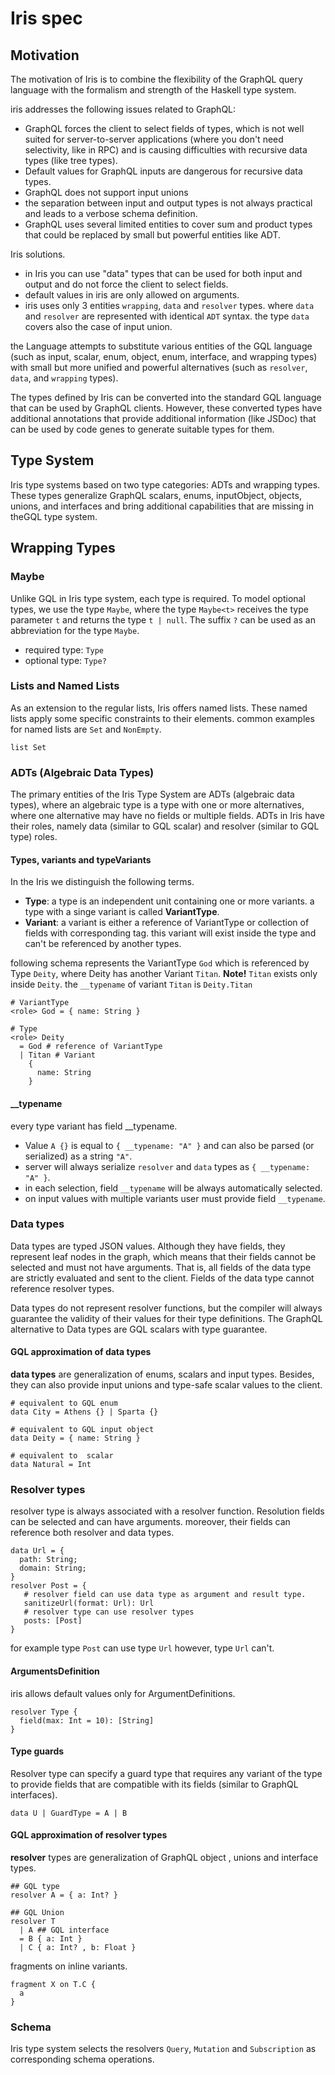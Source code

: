# Iris spec

## Motivation

The motivation of Iris is to combine the flexibility of the GraphQL query language with the formalism and strength of the Haskell type system.

iris addresses the following issues related to GraphQL:

- GraphQL forces the client to select fields of types, which is not well suited for server-to-server applications (where you don't need selectivity, like in RPC) and is causing difficulties with recursive data types (like tree types).
- Default values for GraphQL inputs are dangerous for recursive data types.
- GraphQL does not support input unions
- the separation between input and output types is not always practical and leads to a verbose schema definition.
- GraphQL uses several limited entities to cover sum and product types that could be replaced by small but powerful entities like ADT.

Iris solutions.

- in Iris you can use "data" types that can be used for both input and output and do not force the client to select fields.
- default values in iris are only allowed on arguments.
- iris uses only 3 entities `wrapping`, `data` and `resolver` types. where `data` and `resolver` are represented with identical `ADT` syntax. the type `data` covers also the case of input union.

the Language attempts to substitute various entities of the GQL language (such as input, scalar, enum, object, enum, interface, and wrapping types) with small but more unified and powerful alternatives (such as `resolver`, `data`, and `wrapping` types).

The types defined by Iris can be converted into the standard GQL language that can be used by GraphQL clients. However, these converted types have additional annotations that provide additional information (like JSDoc) that can be used by code genes to generate suitable types for them.

## Type System

Iris type systems based on two type categories: ADTs and wrapping types. These types generalize GraphQL scalars, enums, inputObject, objects, unions, and interfaces and bring additional capabilities that are missing in theGQL type system.

## Wrapping Types

### Maybe

Unlike GQL in Iris type system, each type is required.
To model optional types, we use the type `Maybe`, where the type `Maybe<t>` receives the type parameter `t` and returns the type `t | null`. The suffix `?` can be used as an abbreviation for the type `Maybe`.

- required type: `Type`
- optional type: `Type?`

### Lists and Named Lists

As an extension to the regular lists, Iris offers named lists. These named lists apply some specific constraints to their elements. common examples for named lists are `Set` and `NonEmpty`.

```gql
list Set
```

### ADTs (Algebraic Data Types)

The primary entities of the Iris Type System are ADTs (algebraic data types), where an algebraic type is a type with one or more alternatives, where one alternative may have no fields or multiple fields. ADTs in Iris have their roles, namely data (similar to GQL scalar) and resolver (similar to GQL type) roles.

#### Types, variants and typeVariants

In the Iris we distinguish the following terms.

- **Type**: a type is an independent unit containing one or more variants. a type with a singe variant is called **VariantType**.
- **Variant**: a variant is either a reference of VariantType or collection of fields with corresponding tag. this variant will exist inside the type and can't be referenced by another types.

following schema represents the VariantType `God` which is referenced by Type `Deity`, where Deity has another Variant `Titan`. **Note!** `Titan` exists only inside `Deity`. the `__typename` of variant `Titan` is `Deity.Titan`

```gql
# VariantType
<role> God = { name: String }

# Type
<role> Deity
  = God # reference of VariantType
  | Titan # Variant
    {
      name: String
    }
```

#### \_\_typename

every type variant has field \_\_typename.

- Value `A {}` is equal to `{ __typename: "A" }` and can also be parsed (or serialized) as a string `"A"`.
- server will always serialize `resolver` and `data` types as `{ __typename: "A" }`.
- in each selection, field `__typename` will be always automatically selected.
- on input values with multiple variants user must provide field `__typename`.

### Data types

Data types are typed JSON values. Although they have fields, they represent leaf nodes in the graph, which means that their fields cannot be selected and must not have arguments. That is, all fields of the data type are strictly evaluated and sent to the client. Fields of the data type cannot reference resolver types.

Data types do not represent resolver functions, but the compiler will always guarantee the validity of their values for their type definitions. The GraphQL alternative to Data types are GQL scalars with type guarantee.

#### GQL approximation of data types

**data types** are generalization of enums, scalars and input types. Besides, they can also provide input unions and type-safe scalar values to the client.

```gql
# equivalent to GQL enum
data City = Athens {} | Sparta {}

# equivalent to GQL input object
data Deity = { name: String }

# equivalent to  scalar
data Natural = Int
```

### Resolver types

resolver type is always associated with a resolver function. Resolution fields can be selected and can have arguments. moreover, their fields can reference both resolver and data types.

```gql
data Url = {
  path: String;
  domain: String;
}
resolver Post = {
   # resolver field can use data type as argument and result type.
   sanitizeUrl(format: Url): Url
   # resolver type can use resolver types
   posts: [Post]
}
```

for example type `Post` can use type `Url` however, type `Url` can't.

#### ArgumentsDefinition

iris allows default values only for ArgumentDefinitions.

```gql
resolver Type {
  field(max: Int = 10): [String]
}
```

#### Type guards

Resolver type can specify a guard type that requires any variant of the type to provide fields that are compatible with its fields (similar to GraphQL interfaces).

```gql
data U | GuardType = A | B
```

#### GQL approximation of resolver types

**resolver** types are generalization of GraphQL object , unions and interface types.

```gql
## GQL type
resolver A = { a: Int? }

## GQL Union
resolver T
  | A ## GQL interface
  = B { a: Int }
  | C { a: Int? , b: Float }
```

fragments on inline variants.

```gql
fragment X on T.C {
  a
}
```

### Schema

Iris type system selects the resolvers `Query`, `Mutation` and `Subscription` as corresponding schema operations.
